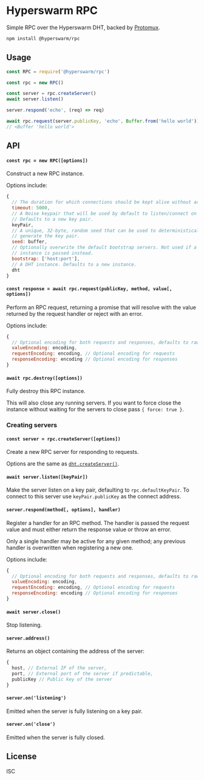 # Hyperswarm RPC

Simple RPC over the Hyperswarm DHT, backed by [Protomux](https://github.com/mafintosh/protomux).

```sh
npm install @hyperswarm/rpc
```

## Usage

```js
const RPC = require('@hyperswarm/rpc')

const rpc = new RPC()

const server = rpc.createServer()
await server.listen()

server.respond('echo', (req) => req)

await rpc.request(server.publicKey, 'echo', Buffer.from('hello world'))
// <Buffer 'hello world'>
```

## API

#### `const rpc = new RPC([options])`

Construct a new RPC instance.

Options include:

```js
{
  // The duration for which connections should be kept alive without activity.
  timeout: 5000,
  // A Noise keypair that will be used by default to listen/connect on the DHT.
  // Defaults to a new key pair.
  keyPair,
  // A unique, 32-byte, random seed that can be used to deterministically 
  // generate the key pair.
  seed: buffer,
  // Optionally overwrite the default bootstrap servers. Not used if a DHT
  // instance is passed instead.
  bootstrap: ['host:port'],
  // A DHT instance. Defaults to a new instance.
  dht
}
```

#### `const response = await rpc.request(publicKey, method, value[, options])`

Perform an RPC request, returning a promise that will resolve with the value returned by the request handler or reject with an error.

Options include:

```js
{
  // Optional encoding for both requests and responses, defaults to raw
  valueEncoding: encoding,
  requestEncoding: encoding, // Optional encoding for requests
  responseEncoding: encoding // Optional encoding for responses
}
```

#### `await rpc.destroy([options])`

Fully destroy this RPC instance.

This will also close any running servers. If you want to force close the instance without waiting for the servers to close pass `{ force: true }`.

### Creating servers

#### `const server = rpc.createServer([options])`

Create a new RPC server for responding to requests.

Options are the same as [`dht.createServer()`](https://github.com/hyperswarm/dht#const-server--nodecreateserveroptions-onconnection).

#### `await server.listen([keyPair])`

Make the server listen on a key pair, defaulting to `rpc.defaultKeyPair`. To connect to this server use `keyPair.publicKey` as the connect address.

#### `server.respond(method[, options], handler)`

Register a handler for an RPC method. The handler is passed the request value and must either return the response value or throw an error.

Only a single handler may be active for any given method; any previous handler is overwritten when registering a new one.

Options include:

```js
{
  // Optional encoding for both requests and responses, defaults to raw
  valueEncoding: encoding,
  requestEncoding: encoding, // Optional encoding for requests
  responseEncoding: encoding // Optional encoding for responses
}
```

#### `await server.close()`

Stop listening.

#### `server.address()`

Returns an object containing the address of the server:

```js
{
  host, // External IP of the server,
  port, // External port of the server if predictable,
  publicKey // Public key of the server
}
```

#### `server.on('listening')`

Emitted when the server is fully listening on a key pair.

#### `server.on('close')`

Emitted when the server is fully closed.

## License

ISC

